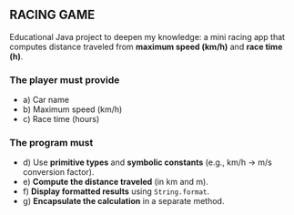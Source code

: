 ## RACING GAME

Educational Java project to deepen my knowledge: a mini racing app that computes distance traveled from **maximum speed (km/h)** and **race time (h)**.

### The player must provide
- a) Car name  
- b) Maximum speed (km/h)  
- c) Race time (hours)

### The program must
- d) Use **primitive types** and **symbolic constants** (e.g., km/h → m/s conversion factor).  
- e) **Compute the distance traveled** (in km and m).  
- f) **Display formatted results** using `String.format`.  
- g) **Encapsulate the calculation** in a separate method.

